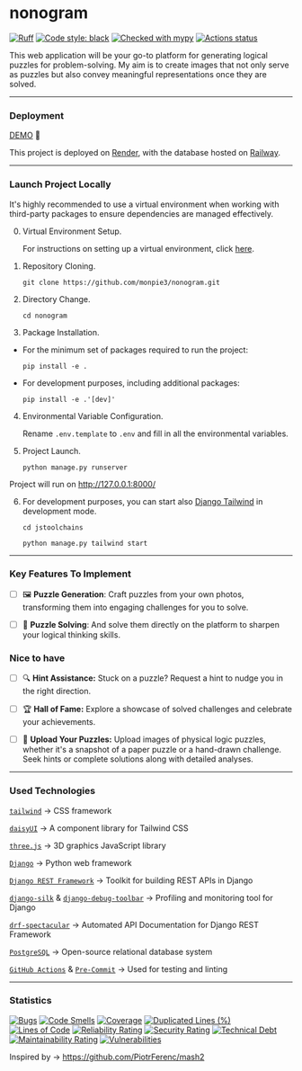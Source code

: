 # nonogram
[![Ruff](https://img.shields.io/endpoint?url=https://raw.githubusercontent.com/astral-sh/ruff/main/assets/badge/v2.json)](https://github.com/astral-sh/ruff)
[![Code style: black](https://img.shields.io/badge/code%20style-black-000000.svg)](https://github.com/psf/black)
[![Checked with mypy](https://www.mypy-lang.org/static/mypy_badge.svg)](https://mypy-lang.org/)
[![Actions status](https://github.com/monpie3/nonogram/actions/workflows/django.yml/badge.svg)](https://github.com/monpie3/nonogram/actions)


This web application will be your go-to platform for generating logical puzzles for problem-solving. My aim is to create images that not only serve as puzzles but also convey meaningful representations once they are solved.

---
### Deployment

[DEMO](https://nonogram-hfdi.onrender.com/) 🚀


This project is deployed on [Render](https://dev.to/vincod/django-on-render-1g9a), with the database hosted on [Railway](https://dev.to/dennisivy11/easiest-django-postgres-connection-ever-with-railway-11h6).


---

### Launch Project Locally

It's highly recommended to use a virtual environment when working with third-party packages to ensure dependencies are managed effectively.

0. Virtual Environment Setup.

    For instructions on setting up a virtual environment, click [here](https://packaging.python.org/en/latest/guides/installing-using-pip-and-virtual-environments/#create-and-use-virtual-environments).

1. Repository Cloning.

    `git clone https://github.com/monpie3/nonogram.git`


2. Directory Change.

    `cd nonogram`

3. Package Installation.

* For the minimum set of packages required to run the project:

    `pip install -e .`

* For development purposes, including additional packages:

    `pip install -e .'[dev]'`

4. Environmental Variable Configuration.

    Rename `.env.template` to `.env` and fill in all the environmental variables.

5. Project Launch.

    `python manage.py runserver`


Project will run on http://127.0.0.1:8000/


6. For development purposes, you can start also [Django Tailwind](https://django-tailwind.readthedocs.io/en/latest/usage.html) in development mode.

    `cd jstoolchains`

    `python manage.py tailwind start`

---
### Key Features To Implement
- [ ] 🖼️ **Puzzle Generation**: Craft puzzles from your own photos, transforming them into engaging challenges for you to solve.
- [ ] 🎨 **Puzzle Solving**: And solve them directly on the platform to sharpen your logical thinking skills.


### Nice to have
- [ ] 🔍 **Hint Assistance:** Stuck on a puzzle? Request a hint to nudge you in the right direction.

- [ ] 🏆 **Hall of Fame:** Explore a showcase of solved challenges and celebrate your achievements.

- [ ] 📸 **Upload Your Puzzles:** Upload images of physical logic puzzles, whether it's a snapshot of a paper puzzle or a hand-drawn challenge. Seek hints or complete solutions along with detailed analyses.

---

### Used Technologies

[`tailwind`](https://tailwindcss.com/docs/) → CSS framework

[`daisyUI`](https://daisyui.com/docs/) → A component library for Tailwind CSS

[`three.js`](https://threejs.org/docs/) → 3D graphics JavaScript library

[`Django`](https://docs.djangoproject.com/) → Python web framework

[`Django REST Framework`](https://www.django-rest-framework.org/) → Toolkit for building REST APIs in Django

[`django-silk`](https://silk.readthedocs.io/en/latest/) &  [`django-debug-toolbar`](hhttps://django-debug-toolbar.readthedocs.io/en/latest/installation.html) → Profiling and monitoring tool for Django

[`drf-spectacular`](https://drf-spectacular.readthedocs.io/en/latest/) → Automated API Documentation for Django REST Framework

[`PostgreSQL`](https://www.postgresql.org/docs/) → Open-source relational database system

[`GitHub Actions`](https://docs.github.com/en/actions) & [`Pre-Commit`](https://pre-commit.com/) → Used for testing and linting

---
### Statistics
[![Bugs](https://sonarcloud.io/api/project_badges/measure?project=monpie3_nonogram&metric=bugs)](https://sonarcloud.io/summary/new_code?id=monpie3_nonogram)
[![Code Smells](https://sonarcloud.io/api/project_badges/measure?project=monpie3_nonogram&metric=code_smells)](https://sonarcloud.io/summary/new_code?id=monpie3_nonogram)
[![Coverage](https://sonarcloud.io/api/project_badges/measure?project=monpie3_nonogram&metric=coverage)](https://sonarcloud.io/summary/new_code?id=monpie3_nonogram)
[![Duplicated Lines (%)](https://sonarcloud.io/api/project_badges/measure?project=monpie3_nonogram&metric=duplicated_lines_density)](https://sonarcloud.io/summary/new_code?id=monpie3_nonogram)
[![Lines of Code](https://sonarcloud.io/api/project_badges/measure?project=monpie3_nonogram&metric=ncloc)](https://sonarcloud.io/summary/new_code?id=monpie3_nonogram)
[![Reliability Rating](https://sonarcloud.io/api/project_badges/measure?project=monpie3_nonogram&metric=reliability_rating)](https://sonarcloud.io/summary/new_code?id=monpie3_nonogram)
[![Security Rating](https://sonarcloud.io/api/project_badges/measure?project=monpie3_nonogram&metric=security_rating)](https://sonarcloud.io/summary/new_code?id=monpie3_nonogram)
[![Technical Debt](https://sonarcloud.io/api/project_badges/measure?project=monpie3_nonogram&metric=sqale_index)](https://sonarcloud.io/summary/new_code?id=monpie3_nonogram)
[![Maintainability Rating](https://sonarcloud.io/api/project_badges/measure?project=monpie3_nonogram&metric=sqale_rating)](https://sonarcloud.io/summary/new_code?id=monpie3_nonogram)
[![Vulnerabilities](https://sonarcloud.io/api/project_badges/measure?project=monpie3_nonogram&metric=vulnerabilities)](https://sonarcloud.io/summary/new_code?id=monpie3_nonogram)

Inspired by -> https://github.com/PiotrFerenc/mash2
